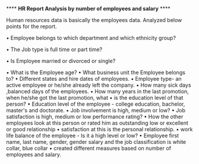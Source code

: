 **** **HR Report Analysis by number of employees and salary** ****

Human resources data is basically the employees data.
Analyzed below points for the report.

•	Employee belongs to which department and which ethnicity group?

•	The Job type is  full time or part time?

•	Is Employee married or divorced or single?

•	What is the Employee age?
•	What business unit the Employee belongs to?
•	Different states and hire dates of employees.
•	Employee type- an active employee or he/she already left the company.
•	How many sick days ,balanced days of the employees.
•	How many years in the last promotion, when he/she got the last promotion, what
•	is the education level of that person?
•	Education level of the employee - college education, bachelor, master's  and doctorate.
•	Job involvement is high, medium or low?
•	Job satisfaction is high, medium or low performance rating?
•	How the other employees look at this person or rated him as outstanding low or excellent or good relationship
•	satisfaction at this is the personal relationship.
•	work life balance of the employee - Is it a high level or low? 
•	Employee first name, last name, gender, gender salary and the job classification is white collar, blue collar
•	created different measures based on number of employees and salary.

